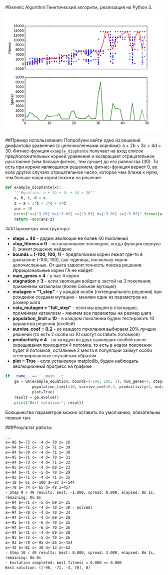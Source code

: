 #Genetic Algorithm
Генетический алгоритм, реализация на Python 3.

![График эволюции](https://raw.githubusercontent.com/pasaranax/GA/master/ga.png)

##Пример использования:
Попробуем найти одно из решений диофантова уравнения (с целочисленными корнями): a + 2b + 3c + 4d = 30.
Фитнес-функция `example_diophante` получает на вход список предположительных корней уравнения и возвращает 
    отрицательное расстояние (чем больше фитнес, тем лучше) до его равенства (30).
То есть при корнях являющихся решением, фитнес-функция вернет 0, во всех других случаях отрицательное число,
    которое чем ближе к нулю, тем больше наши корни похожи на решение.
    
```python
def example_diophante(x):
    '''Equation: a + 2b + 3c + 4d = 30'''
    a, b, c, d = x
    z = a + 2*b + 3*c + 4*d
    ans = 30
    print("a={:3.0f} b={:3.0f} c={:3.0f} d={:3.0f} z={:3.0f}".format(a, b, c, d, z), "- Solved!" if z == ans else "")
    return -abs(ans-z)
```

###Параметры конструктора:
* **steps = 40** - дадим эволюции не более 40 поколений
* **stop_fitness = 0** - останавливаем эволюцию, когда функция вернула 0, значит решение найдено
* **bounds = (-100, 100, 1)** - предположим корни лежат где-то в диапазоне (-100, 100), шаг единица, поскольку корни целочисленные. 
    От шага зависит точность поиска решения. Иррациональные корни ГА не найдет.
* **num_genes = 4** - у нас 4 корня
* **stagnation = 3** - если эволюция войдет в застой на 3 поколения, применяем катаклизм (более сильная мутация)
* **mutagen = "1_step"** - у каждой особи (потенциального решения) при рождении создаем мутацию - 
    меняем один из параметров на размер шага
* **cata_mutagen = "full_step"** - если мы вошли в стагнацию, применяем катаклизм - 
    меняем все параметры на размер шага
* **population_limit = 10** - в каждом поколении будем тестировать 10 вариантов решения (особей)
* **survive_coef = 0.2** - из каждого поколения выбираем 20% лучших решений (то есть 2 особи из 10 смогут оставить потомков)
* **productivity = 4** - на каждую из двух выживших особей после скрещивания приходится 4 потомка, то есть в новом поколении 
    будет 8 потомков, остальные 2 места в популяции займут особи сгенерированные случайным образом
* **plot = True** - если установлен matplotlib, будем наблюдать эволюционный прогресс на графике

```python
if __name__ == '__main__':
    ga = GA(example_equation, bounds=(-100, 100, 1), num_genes=4, steps=40, stop_fitness=0, stagnation=3, 
            population_limit=10, survive_coef=0.2, productivity=4, mutagen="1_step", cata_mutagen="full_step",
            plot=True)
    result = ga.evolve()
    print("Best solution:", result)
```
Большинство параметров можно оставить по умолчанию, обязательны первые три.

###Результат работы
```
...
a=-96 b=-73 c= -4 d= 70 z= 26 
a=-94 b=-71 c= -3 d= 71 z= 39 
a=-94 b=-70 c= -4 d= 71 z= 38 
a=-95 b=-71 c= -4 d= 70 z= 31 
a=-94 b=-73 c= -4 d= 71 z= 32 
a=-95 b=-73 c= -4 d= 69 z= 23 
a=-94 b=-71 c= -5 d= 70 z= 29 
a=-95 b=-71 c= -4 d= 71 z= 35 
a=-18 b= 61 c=-100 d=-87 z=-544 
a=-78 b= 74 c= 65 d= 48 z=457 
- Step 9 / 40 results: best: -1.000, spread: 0.000, elapsed: 0m 1s, remaining: 0m 0s
a=-94 b=-71 c= -5 d= 69 z= 25 
a=-96 b=-71 c= -4 d= 70 z= 30 - Solved!
a=-94 b=-70 c= -4 d= 70 z= 34 
a=-94 b=-71 c= -4 d= 69 z= 28 
a=-95 b=-71 c= -6 d= 70 z= 25 
a=-94 b=-71 c= -6 d= 70 z= 26 
a=-94 b=-71 c= -4 d= 69 z= 28 
a=-95 b=-72 c= -5 d= 70 z= 26 
a= 93 b=-79 c=-95 d=-26 z=-454 
a=-42 b=-81 c= 30 d= 13 z=-62 
- Step 10 / 40 results: best: 0.000, spread: 2.000, elapsed: 0m 1s, remaining: 0m 0s
- Evolution completed: best fitness = 0.000 <= 0.000
Best solution: ([-96, -71, -4, 70], 0)
```
